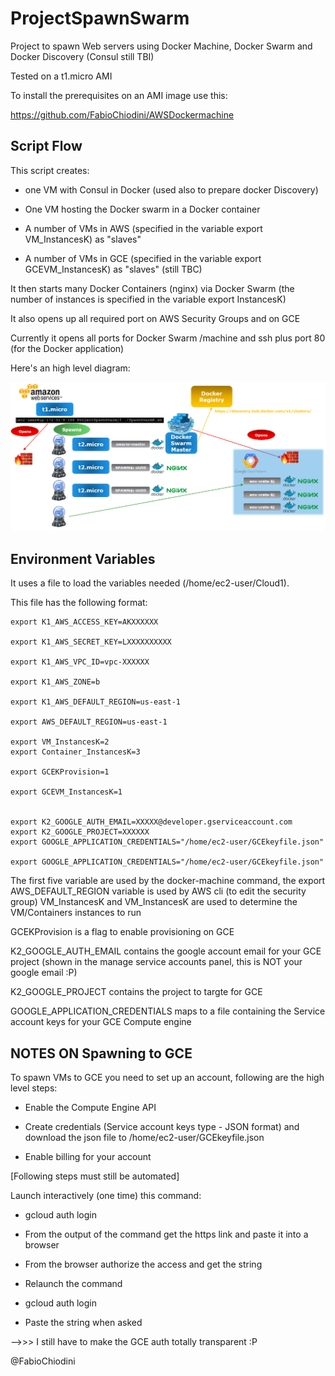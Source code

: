 # ProjectSpawnSwarm
Project to spawn Web servers using Docker Machine, Docker Swarm and Docker Discovery (Consul still TBI)

Tested on a t1.micro AMI

To install the prerequisites on an AMI image use this:

https://github.com/FabioChiodini/AWSDockermachine

## Script Flow

This script creates:

- one VM with Consul in Docker (used also to prepare docker Discovery)

- One VM hosting the Docker swarm in a Docker container

- A number of VMs in AWS (specified in the variable export VM_InstancesK) as "slaves"

- A number of VMs in GCE (specified in the variable export GCEVM_InstancesK) as "slaves" (still TBC) 


It then starts many Docker Containers (nginx) via Docker Swarm (the number of instances is specified in the variable export InstancesK)

It also opens up all required port on AWS Security Groups and on GCE

Currently it opens all ports for Docker Swarm /machine and ssh plus port 80 (for the Docker application)

Here's an high level diagram: 

![Alt text](SpawnKOverview.png "SpawnKOverview")

## Environment Variables

It uses a file to load the variables needed (/home/ec2-user/Cloud1).

This file has the following format:

```
export K1_AWS_ACCESS_KEY=AKXXXXXX

export K1_AWS_SECRET_KEY=LXXXXXXXXXX

export K1_AWS_VPC_ID=vpc-XXXXXX

export K1_AWS_ZONE=b

export K1_AWS_DEFAULT_REGION=us-east-1

export AWS_DEFAULT_REGION=us-east-1

export VM_InstancesK=2
export Container_InstancesK=3

export GCEKProvision=1

export GCEVM_InstancesK=1


export K2_GOOGLE_AUTH_EMAIL=XXXXX@developer.gserviceaccount.com
export K2_GOOGLE_PROJECT=XXXXXX
export GOOGLE_APPLICATION_CREDENTIALS="/home/ec2-user/GCEkeyfile.json"

export GOOGLE_APPLICATION_CREDENTIALS="/home/ec2-user/GCEkeyfile.json"
```

The first five variable are used by the docker-machine command, the export AWS_DEFAULT_REGION variable is used by AWS cli (to edit the security group) VM_InstancesK and VM_InstancesK are used to determine the VM/Containers instances to run

GCEKProvision is a flag to enable provisioning on GCE

K2_GOOGLE_AUTH_EMAIL contains the google account email for your GCE project (shown in the manage service accounts panel, this is NOT your google email :P)

K2_GOOGLE_PROJECT contains the project to targte for GCE

GOOGLE_APPLICATION_CREDENTIALS maps to a file containing the Service account keys for your GCE Compute engine



## NOTES ON Spawning to GCE

To spawn VMs to GCE you need to set up an account, following are the high level steps:

- Enable the Compute Engine API

- Create credentials (Service account keys type - JSON format) and download the json file to /home/ec2-user/GCEkeyfile.json

- Enable billing for your account

[Following steps must still be automated]

Launch interactively (one time) this command:

- gcloud auth login

- From the output of the command get the https link and paste it into a browser

- From the browser authorize the access and get the string

- Relaunch the command

- gcloud auth login

- Paste the string when asked

-->>> I still have to make the GCE auth totally transparent :P


@FabioChiodini
